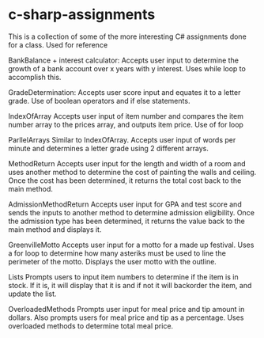 # c-sharp-assignments
This is a collection of some of the more interesting C# assignments done for a class. Used for reference

BankBalance + interest calculator:
Accepts user input to determine the growth of a bank account over x years with y interest. Uses while loop to accomplish this.

GradeDetermination:
Accepts user score input and equates it to a letter grade. Use of boolean operators and if else statements. 

IndexOfArray
Accepts user input of item number and compares the item number array to the prices array, and outputs item price. Use of for loop

ParllelArrays
Similar to IndexOfArray. Accepts user input of words per minute and determines a letter grade using 2 different arrays.

MethodReturn
Accepts user input for the length and width of a room and uses another method to determine the cost of painting the 
walls and ceiling. Once the cost has been determined, it returns the total cost back to the main method.

AdmissionMethodReturn
Accepts user input for GPA and test score and sends the inputs to another method to determine admission eligibility. 
Once the admission type has been determined, it returns the value back to the main method and displays it. 

GreenvilleMotto
Accepts user input for a motto for a made up festival. Uses a for loop to determine how many asteriks must be used
to line the perimeter of the motto. Displays the user motto with the outline. 

Lists
Prompts users to input item numbers to determine if the item is in stock. If it is, it will display that it is and if not it will
backorder the item, and update the list. 

OverloadedMethods
Prompts user input for meal price and tip amount in dollars. Also prompts users for meal price and tip as a percentage.
Uses overloaded methods to determine total meal price. 
